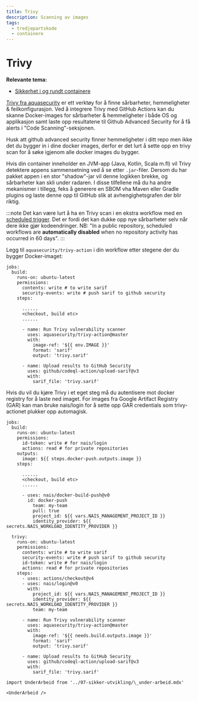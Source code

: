 ```yaml
---
title: Trivy
description: Scanning av images
tags:
  - tredjepartskode
  - containere
---
```


# Trivy

**Relevante tema:**

- [Sikkerhet i og rundt containere](../sikker-utvikling/containere)

[Trivy fra aquasecurity](https://github.com/aquasecurity/trivy) er ett verktøy for å finne sårbarheter, hemmeligheter & feilkonfigurasjon.
Ved å integrere Trivy med GitHub Actions kan du skanne Docker-images for sårbarheter & hemmeligheter i både OS og applikasjon samt laste opp resultatene til Github Advanced Security for å få alerts i "Code Scanning"-seksjonen.

Husk att github advanced security finner hemmeligheter i ditt repo men ikke det du bygger in i dine docker images, derfor er det lurt å sette opp en trivy scan for å søke igjenom alle docker images du bygger.

Hvis din container inneholder en JVM-app (Java, Kotlin, Scala m.fl) vil Trivy detektere appens sammensetning ved å se etter `.jar`-filer. Dersom du har pakket appen i en stor "shadow"-jar vil denne logikken brekke, og sårbarheter kan skli under radaren. I disse tilfellene må du ha andre mekanismer i tillegg, feks å generere en SBOM vha Maven eller Gradle plugins og laste denne opp til GitHub slik at avhengighetsgrafen der blir riktig.

:::note
Det kan være lurt å ha en Trivy scan i en ekstra workflow med en [scheduled trigger](https://docs.github.com/en/actions/using-workflows/events-that-trigger-workflows#schedule). Det er fordi det kan dukke opp nye sårbarheter selv når dere ikke gjør kodeendringer. NB: "In a public repository, scheduled workflows are **automatically disabled** when no repository activity has occurred in 60 days".
:::

Legg til `aquasecurity/trivy-action` i din workflow etter stegene der du bygger Docker-imaget:

```trivy
jobs:
  build:
    runs-on: ubuntu-latest
    permissions:
      contents: write # to write sarif
      security-events: write # push sarif to github security
    steps:

      ......
      <checkout, build etc>
      ......

      - name: Run Trivy vulnerability scanner
        uses: aquasecurity/trivy-action@master
        with:
          image-ref: '${{ env.IMAGE }}'
          format: 'sarif'
          output: 'trivy.sarif'

      - name: Upload results to GitHub Security
        uses: github/codeql-action/upload-sarif@v3
        with:
          sarif_file: 'trivy.sarif'
```

Hvis du vil du kjøre Trivy i et eget steg må du autentisere mot docker registry for å laste ned imaget.
For images fra Google Artifact Registry (GAR) kan man bruke nais/login for å sette opp GAR credentials som trivy-actionet plukker opp automagisk.

```trivy-gar
jobs:
  build:
    runs-on: ubuntu-latest
    permissions:
      id-token: write # for nais/login
      actions: read # for private repositories
    outputs:
      image: ${{ steps.docker-push.outputs.image }}
    steps:

      ......
      <checkout, build etc>
      ......

      - uses: nais/docker-build-push@v0
        id: docker-push
          team: my-team
          pull: true
          project_id: ${{ vars.NAIS_MANAGEMENT_PROJECT_ID }}
          identity_provider: ${{ secrets.NAIS_WORKLOAD_IDENTITY_PROVIDER }}

  trivy:
    runs-on: ubuntu-latest
    permissions:
      contents: write # to write sarif
      security-events: write # push sarif to github security
      id-token: write # for nais/login
      actions: read # for private repositories
    steps:
      - uses: actions/checkout@v4
      - uses: nais/login@v0
        with:
          project_id: ${{ vars.NAIS_MANAGEMENT_PROJECT_ID }}
          identity_provider: ${{ secrets.NAIS_WORKLOAD_IDENTITY_PROVIDER }}
          team: my-team

      - name: Run Trivy vulnerability scanner
        uses: aquasecurity/trivy-action@master
        with:
          image-ref: '${{ needs.build.outputs.image }}'
          format: 'sarif'
          output: 'trivy.sarif'

      - name: Upload results to GitHub Security
        uses: github/codeql-action/upload-sarif@v3
        with:
          sarif_file: 'trivy.sarif'
```

```mdx-code-block
import UnderArbeid from '../07-sikker-utvikling/\_under-arbeid.mdx'

<UnderArbeid />
```
